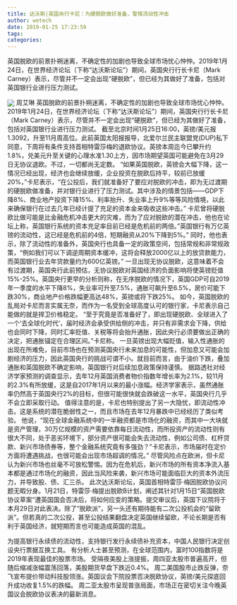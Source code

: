 ```yaml
---
title: 达沃斯|英国央行卡尼：为硬脱欧做好准备，警惕流动性冲击
author: wetech
date: 2019-01-25 17:23:59
tags: 
categories: 
---
```

英国脱欧的前景扑朔迷离，不确定性的加剧也导致全球市场忧心忡忡。2019年1月24日，在世界经济论坛（下称“达沃斯论坛”）期间，英国央行行长卡尼（Mark Carney）表示，尽管并不一定会出现“硬脱欧”，但已经为其做好了准备，包括对英国银行业进行压力测试。
<!-- more -->
<img align="center" border="0" src="https://imgcdn.yicai.com/uppics/images/2019/01/41e399330fe859c09bc1ebfa9630b4ef.jpg" />
周艾琳
英国脱欧的前景扑朔迷离，不确定性的加剧也导致全球市场忧心忡忡。2019年1月24日，在世界经济论坛（下称“达沃斯论坛”）期间，英国央行行长卡尼（Mark Carney）表示，尽管并不一定会出现“硬脱欧”，但已经为其做好了准备，包括对英国银行业进行压力测试。
截至北京时间1月25日16:00，英镑/美元报1.3092，升至11月周高位。此前英国太阳报报导，北爱尔兰民主联盟党(DUP)私下同意，下周将有条件支持首相特雷莎梅的退欧协议。英镑本周迄今已攀升约1.8%，兑美元升至关键的心理水准1.30上方，因市场期望英国可能避免在3月29日无协议退欧。不过，一切都尚无定数。
“如果英国脱欧，英镑会大幅下降，这一情况已经出现，经济也会继续放缓，企业投资在脱欧后持平，较前已放缓20%，”卡尼表示，“在公投后，我们就准备好了要应对脱欧的冲击，即为无过渡期的硬脱欧做准备，并对银行业进行了压力测试。其中涉及的情景包括——GDP下降8%、商业地产投资下降15%、利率抬升、失业率上升9%等等风险情境，以此来确保银行在过去几年已经计提了充足的资本金来吸收这些冲击。”
卡尼曾将硬脱欧比做可能是比金融危机冲击更大的灾难，而为了应对脱欧的潜在冲击，他也在论坛上称，英国银行系统的资本充足率目前已经是危机前的两倍。”英国银行有万亿英镑的流动性，这已经是危机前的4倍，短期融资从20%下降到5%。”
同时，他也表示，除了流动性的准备外，英国央行也具备一定的政策空间，包括常规和非常规政策，“例如我们可以下调逆周期资本缓冲，这将会释放2000亿以上的放贷款能力，而英国银行业去年贷款量约为600亿英镑。”
一旦出现无协议脱欧，这意味着不会有过渡期，英国央行此前预估，无协议脱欧对英国经济的负面影响将使英镑贬值15%-25%。英国央行更早的分析则称，在无序脱欧的情况下，英国GDP可自2019年一季度的水平下降8%，失业率可升至7.5%，通胀可飙升至6.5%，房价可能下跌30%，商业地产价格跌幅更高达48%，英镑或将下跌25%。
如今，英国脱欧的乱局对卡尼而言实属无奈，而作为一名受到全球高度认可的银行家，卡尼表示自己能做的就是捍卫价格稳定。
“至于究竟是否准备好了，即出现硬脱欧、全球进入了一个‘去全球化时代’，届时经济会承受供给侧的冲击，并只有非需求会下降，供给也会同时下降，同时汇率贬值、关税等将会抬升通胀，因此央行必须要做出正确的决定，把通胀锚定在合理区间。”卡尼称。
一旦英镑出现大幅贬值，输入性通胀的出现在所难免，目前市场也在预测英国央行未来加息的可能性，但加息又可能会加剧经济的压力，因此英国央行的挑战可谓不小。就目前而言，由于油价下跌，叠加通胀和英国脱欧不确定影响，英国银行对后续加息政策保持谨慎。
据路透社对经济学家预测的调查显示，去年12月英国消费者物价指数年增长率为2.1%，较11月的2.3%有所放缓，这是自2017年1月以来的最小涨幅。经济学家表示，虽然通胀率仍然高于英国央行2%的目标，但很可能很快就会跌破这一水平，英国央行几乎不会立即采取行动。
值得注意的是，卡尼也特别提出了另一大隐忧，即流动性冲击。这是系统的潜在脆弱性之一，而且市场在去年12月暴跌中已经经历了类似考验。
他说，“现在全球金融系统中的一半融资都是市场化的融资，而其中一大块就是资产管理，30万亿规模的资产需要依靠每日流动性，而所投资产的流动性则有很大不同，处于恶劣环境下，部分资产很可能会失去流动性，例如公司债、杠杆贷款、新兴市场债券等，整个金融系统究竟有多强劲？”卡尼表示，市场届时在定价方面将遭遇挑战，也很可能会出现市场超调的情况。”
尽管风险点在欧洲，但卡尼认为新兴市场也丝毫不可放松警惕。因为在危机后，新兴市场的所有资本净流入基本都是通过市场化的融资，因此当风险来袭，新兴市场可能面临巨大的资本外流压力，并导致股、债、汇三杀。
此次达沃斯论坛，英国首相特雷莎·梅因脱欧协议问题无暇分身。1月21日，特雷莎·梅提出脱欧B计划，阐述其针对1月15日“英国脱欧协议草案”遭英国国会否决后，将如何应变的策略。提交审议后，英国下议院将于本月29日对此表决。除了“脱欧派”，另一头还有期待能有二次公投机会的“留欧派”。但若真的二次公投，甚至公投结果翻盘决定英国继续留欧，不论长期是否有利于英国经济，就短期而言也可能造成英国的混乱。
 
 
为提高银行永续债的流动性，支持银行发行永续债补充资本，中国人民银行决定创设央行票据互换工具。
有分析人士甚至预测，在全球范围内，富时100指数将是2019年表现最佳的股票市场。
受隔夜美股上涨提振，周四亚太股市普遍高开，但随后缩减涨幅震荡回落，美股期货早盘下跌近0.4%。
周二美国股市止跌反弹，奈飞宣布提价带动科技股领涨。英国议会下院投票否决脱欧协议，英镑/美元探底回升成功收复1.5%的跌幅。
周二亚太股市呈现普涨局面，市场正在密切关注今晚英国议会脱欧协议表决的最新消息。
